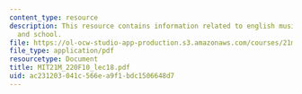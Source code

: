 ```yaml
---
content_type: resource
description: This resource contains information related to english music in church
  and school.
file: https://ol-ocw-studio-app-production.s3.amazonaws.com/courses/21m-220-early-music-fall-2010/ac231203041c566ea9f1bdc1506648d7_MIT21M_220F10_lec18.pdf
file_type: application/pdf
resourcetype: Document
title: MIT21M_220F10_lec18.pdf
uid: ac231203-041c-566e-a9f1-bdc1506648d7
---
```

